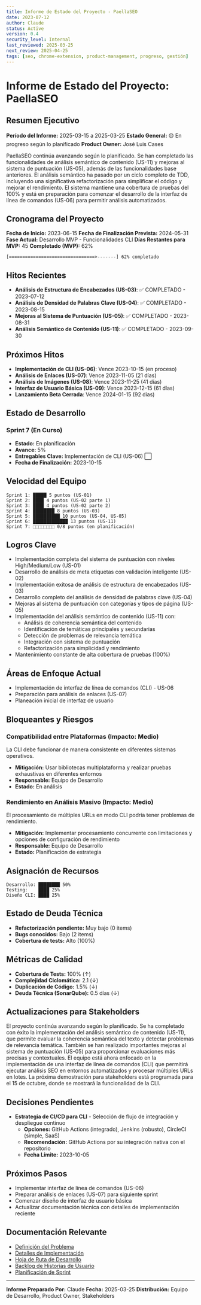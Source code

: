 ```yaml
---
title: Informe de Estado del Proyecto - PaellaSEO
date: 2023-07-12
author: Claude
status: Active
version: 0.4
security_level: Internal
last_reviewed: 2025-03-25
next_review: 2025-04-25
tags: [seo, chrome-extension, product-management, progreso, gestión]
---
```


# Informe de Estado del Proyecto: PaellaSEO

## Resumen Ejecutivo
**Período del Informe:** 2025-03-15 a 2025-03-25
**Estado General:** 🟡 En progreso según lo planificado
**Product Owner:** José Luis Cases

PaellaSEO continúa avanzando según lo planificado. Se han completado las funcionalidades de análisis semántico de contenido (US-11) y mejoras al sistema de puntuación (US-05), además de las funcionalidades base anteriores. El análisis semántico ha pasado por un ciclo completo de TDD, incluyendo una significativa refactorización para simplificar el código y mejorar el rendimiento. El sistema mantiene una cobertura de pruebas del 100% y está en preparación para comenzar el desarrollo de la interfaz de línea de comandos (US-06) para permitir análisis automatizados.

## Cronograma del Proyecto
**Fecha de Inicio:** 2023-06-15
**Fecha de Finalización Prevista:** 2024-05-31
**Fase Actual:** Desarrollo MVP - Funcionalidades CLI
**Días Restantes para MVP:** 45
**Completado (MVP):** 62%

```
[================================>-------] 62% completado
```

## Hitos Recientes
- **Análisis de Estructura de Encabezados (US-03)**: ✅ COMPLETADO - 2023-07-12
- **Análisis de Densidad de Palabras Clave (US-04)**: ✅ COMPLETADO - 2023-08-15
- **Mejoras al Sistema de Puntuación (US-05)**: ✅ COMPLETADO - 2023-08-31
- **Análisis Semántico de Contenido (US-11)**: ✅ COMPLETADO - 2023-09-30

## Próximos Hitos
- **Implementación de CLI (US-06)**: Vence 2023-10-15 (en proceso)
- **Análisis de Enlaces (US-07)**: Vence 2023-11-05 (21 días)
- **Análisis de Imágenes (US-08)**: Vence 2023-11-25 (41 días)
- **Interfaz de Usuario Básica (US-09)**: Vence 2023-12-15 (61 días)
- **Lanzamiento Beta Cerrada**: Vence 2024-01-15 (92 días)

## Estado de Desarrollo
### Sprint 7 (En Curso)
- **Estado:** En planificación
- **Avance:** 5%
- **Entregables Clave:** Implementación de CLI (US-06) ⬜
- **Fecha de Finalización:** 2023-10-15

## Velocidad del Equipo
```
Sprint 1: █████ 5 puntos (US-01)
Sprint 2: ████ 4 puntos (US-02 parte 1)
Sprint 3: ████ 4 puntos (US-02 parte 2)
Sprint 4: ████████ 8 puntos (US-03)
Sprint 5: ██████████ 10 puntos (US-04, US-05)
Sprint 6: █████████████ 13 puntos (US-11)
Sprint 7: ⬚⬚⬚⬚⬚⬚⬚⬚ 0/8 puntos (en planificación)
```

## Logros Clave
- Implementación completa del sistema de puntuación con niveles High/Medium/Low (US-01)
- Desarrollo de análisis de meta etiquetas con validación inteligente (US-02)
- Implementación exitosa de análisis de estructura de encabezados (US-03)
- Desarrollo completo del análisis de densidad de palabras clave (US-04)
- Mejoras al sistema de puntuación con categorías y tipos de página (US-05)
- Implementación del análisis semántico de contenido (US-11) con:
  - Análisis de coherencia semántica del contenido
  - Identificación de temáticas principales y secundarias
  - Detección de problemas de relevancia temática
  - Integración con sistema de puntuación
  - Refactorización para simplicidad y rendimiento
- Mantenimiento constante de alta cobertura de pruebas (100%)

## Áreas de Enfoque Actual
- Implementación de interfaz de línea de comandos (CLI) - US-06
- Preparación para análisis de enlaces (US-07)
- Planeación inicial de interfaz de usuario

## Bloqueantes y Riesgos
### Compatibilidad entre Plataformas (Impacto: Medio)
La CLI debe funcionar de manera consistente en diferentes sistemas operativos.
- **Mitigación:** Usar bibliotecas multiplataforma y realizar pruebas exhaustivas en diferentes entornos
- **Responsable:** Equipo de Desarrollo
- **Estado:** En análisis

### Rendimiento en Análisis Masivo (Impacto: Medio)
El procesamiento de múltiples URLs en modo CLI podría tener problemas de rendimiento.
- **Mitigación:** Implementar procesamiento concurrente con limitaciones y opciones de configuración de rendimiento
- **Responsable:** Equipo de Desarrollo
- **Estado:** Planificación de estrategia

## Asignación de Recursos
```
Desarrollo: ████████ 50%
Testing:    ████ 25%
Diseño CLI: ████ 25%
```

## Estado de Deuda Técnica
- **Refactorización pendiente:** Muy bajo (0 items)
- **Bugs conocidos:** Bajo (2 items)
- **Cobertura de tests:** Alto (100%)

## Métricas de Calidad
- **Cobertura de Tests:** 100% (↑)
- **Complejidad Ciclomática:** 2.1 (↓)
- **Duplicación de Código:** 1.5% (↓)
- **Deuda Técnica (SonarQube):** 0.5 días (↓)

## Actualizaciones para Stakeholders
El proyecto continúa avanzando según lo planificado. Se ha completado con éxito la implementación del análisis semántico de contenido (US-11), que permite evaluar la coherencia semántica del texto y detectar problemas de relevancia temática. También se han realizado importantes mejoras al sistema de puntuación (US-05) para proporcionar evaluaciones más precisas y contextuales. El equipo está ahora enfocado en la implementación de una interfaz de línea de comandos (CLI) que permitirá ejecutar análisis SEO en entornos automatizados y procesar múltiples URLs en lotes. La próxima demostración para stakeholders está programada para el 15 de octubre, donde se mostrará la funcionalidad de la CLI.

## Decisiones Pendientes
- **Estrategia de CI/CD para CLI** - Selección de flujo de integración y despliegue continuo
  - **Opciones:** GitHub Actions (integrado), Jenkins (robusto), CircleCI (simple, SaaS)
  - **Recomendación:** GitHub Actions por su integración nativa con el repositorio
  - **Fecha Límite:** 2023-10-05

## Próximos Pasos
- Implementar interfaz de línea de comandos (US-06)
- Preparar análisis de enlaces (US-07) para siguiente sprint
- Comenzar diseño de interfaz de usuario básica
- Actualizar documentación técnica con detalles de implementación reciente

## Documentación Relevante
- [Definición del Problema](../definition/problem_definition.md)
- [Detalles de Implementación](../technical/implementation_details.md)
- [Hoja de Ruta de Desarrollo](../planning/development_roadmap.md)
- [Backlog de Historias de Usuario](../management/user_stories.md)
- [Planificación de Sprint](../management/sprint_planning.md)

---
**Informe Preparado Por:** Claude
**Fecha:** 2025-03-25
**Distribución:** Equipo de Desarrollo, Product Owner, Stakeholders 